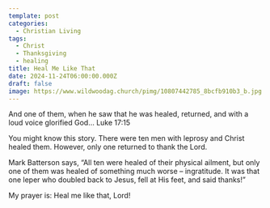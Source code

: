```yaml
---
template: post
categories:
  - Christian Living
tags:
  - Christ
  - Thanksgiving
  - healing
title: Heal Me Like That
date: 2024-11-24T06:00:00.000Z
draft: false
image: https://www.wildwoodag.church/pimg/10807442785_8bcfb910b3_b.jpg
---
```

And one of them, when he saw that he was healed, returned, and with a loud voice glorified God… Luke 17:15

You might know this story. There were ten men with leprosy and Christ healed them. However, only one returned to thank the Lord.

Mark Batterson says, “All ten were healed of their physical ailment, but only one of them was healed of something much worse – ingratitude. It was that one leper who doubled back to Jesus, fell at His feet, and said thanks!” 

My prayer is: Heal me like that, Lord!
